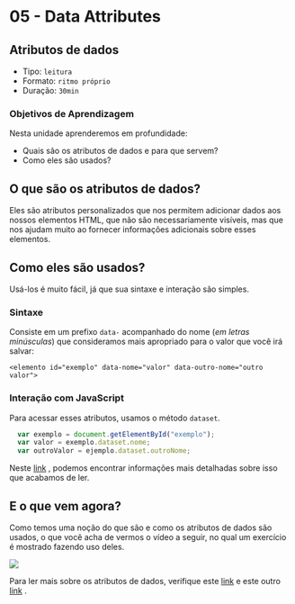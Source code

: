 # 05 - Data Attributes

## Atributos de dados

* Tipo: `leitura`
* Formato: `ritmo próprio`
* Duração: `30min`

### Objetivos de Aprendizagem

Nesta unidade aprenderemos em profundidade:

* Quais são os atributos de dados e para que servem?
* Como eles são usados?

## O que são os atributos de dados?

Eles são atributos personalizados que nos permitem adicionar dados aos nossos elementos HTML, que não são necessariamente visíveis, mas que nos ajudam muito ao fornecer informações adicionais sobre esses elementos.

## Como eles são usados?

Usá-los é muito fácil, já que sua sintaxe e interação são simples.

### Sintaxe

Consiste em um prefixo `data-` acompanhado do nome \(_em letras minúsculas_\) que consideramos mais apropriado para o valor que você irá salvar:

```markup
<elemento id="exemplo" data-nome="valor" data-outro-nome="outro valor">
```

### Interação com JavaScript

Para acessar esses atributos, usamos o método `dataset`.

```javascript
  var exemplo = document.getElementById("exemplo");
  var valor = exemplo.dataset.nome;
  var outroValor = ejemplo.dataset.outroNome;
```

Neste [link](https://cybmeta.com/los-atributos-data-y-el-dataset-api) , podemos encontrar informações mais detalhadas sobre isso que acabamos de ler.

## E o que vem agora?

Como temos uma noção do que são e como os atributos de dados são usados, o que você acha de vermos o vídeo a seguir, no qual um exercício é mostrado fazendo uso deles.

![](https://camo.githubusercontent.com/81e65d84fafc71b9d42d6c3e0c2c8ee71f1bd7c5/68747470733a2f2f696d672e796f75747562652e636f6d2f76692f666e6e366d714e315338512f302e6a7067)

Para ler mais sobre os atributos de dados, verifique este [link](https://developer.mozilla.org/en-US/docs/Learn/HTML/Howto/Use_data_attributes) e este outro [link](https://www.w3schools.com/tags/att_global_data.asp) .

